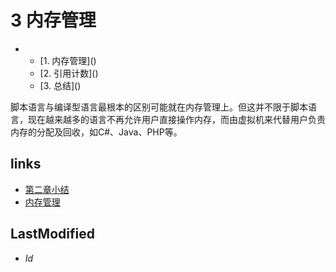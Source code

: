 # 3 内存管理 


<ul class="catalog">
			<li><ul>
				<li>[1. 内存管理](<ch3.1.html>)</li>
				<li>[2. 引用计数](<ch3.2.html>)</li>
				<li>[3. 总结](<ch3.3.html>)</li>
			</ul></li>
		</ul>
		脚本语言与编译型语言最根本的区别可能就在内存管理上。但这并不限于脚本语言，现在越来越多的语言不再允许用户直接操作内存，而由虚拟机来代替用户负责内存的分配及回收，如C#、Java、PHP等。


## links
   * [第二章小结](<2.7.md>)
   * [内存管理](<3.1.md>)

## LastModified 
   * $Id$
